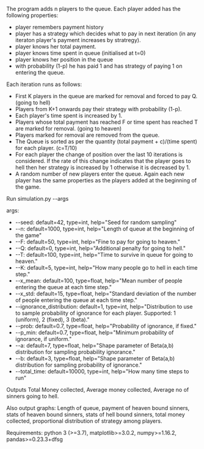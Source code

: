 The program adds n players to the queue. Each player added has the following properties:
+ player remembers payment history
+ player has a strategy which decides what to pay in next iteration (in any iteraton player's payment increases by stratregy).
+ player knows her total payment.
+ player knows time spent in queue (initialised at t=0)
+ player knows her position in the queue
+ with probability (1-p) he has paid 1 and has strategy of paying 1 on entering the queue.

Each iteration runs as follows:
+ First K players in the queue are marked for removal and forced to pay Q. (going to hell)
+ Players from K+1 onwards pay their strategy with probability (1-p).
+ Each player's time spent is increased by 1.
+ Players whose total payment has reached F or time spent has reached T are marked for removal. (going to heaven)
+ Players marked for removal are removed from the queue.
+ The Queue is sorted as per the quantity (total payment + c)/(time spent) for each player. (c=T/10)
+ For each player the change of position over the last 10 iterations is considered. If the rate of this change indicates that the player goes to hell then her strategy is increased by 1 otherwise it is decreased by 1.
+ A random number of new players enter the queue. Again each new player has the same properties as the players added at the beginning of the game.


Run simulation.py --args

args:

+ --seed:  default=42, type=int, help="Seed for random sampling"
+ --n:  default=1000, type=int, help="Length of queue at the beginning of the game"
+ --F:  default=50, type=int, help="Fine to pay for going to heaven."
+ --Q:  default=0, type=int, help="Additional penalty for going to hell."
+ --T:  default=100, type=int, help="Time to survive in queue for going to heaven."
+ --K:  default=5, type=int, help="How many people go to hell in each time step."
+ --x_mean:  default=100, type=float, help="Mean number of people entering the queue at each time step."
+ --x_std:  default=15, type=float, help="Standard deviation of the number of people entering the queue at each time step."
+ --ignorance_distribution:  default=1, type=int, help="Distribution to use to sample probability of ignorance for each player. Supported: 1 (uniform), 2 (fixed), 3 (beta)."
+ --prob:  default=0.7, type=float, help="Probability of ignorance, if fixed."
+ --p_min:  default=0.7, type=float, help="Minimum probability of ignorance, if uniform."
+ --a:  default=7, type=float, help="Shape parameter of Beta(a,b) distribution for sampling probability ignorance."
+ --b:  default=3, type=float, help="Shape parameter of Beta(a,b) distribution for sampling probability of ignorance."
+ --total_time:  default=10000, type=int, help="How many time steps to run"

Outputs Total Money collected, Average money collected, Average no of sinners going to hell.

Also output graphs: Length of queue, payment of heaven bound sinners, stats of heaven bound sinners, stats of hell bound sinners, total money collected, proportional distribution of strategy among players.


Requirements: python 3 (>=3.7), matplotlib>=3.0.2, numpy>=1.16.2, pandas>=0.23.3+dfsg
